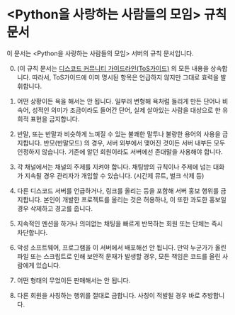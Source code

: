 # <Python을 사랑하는 사람들의 모임> 규칙 문서
이 문서는 <Python을 사랑하는 사람들의 모임> 서버의 규칙 문서입니다.

0. (이 규칙 문서는 [디스코드 커뮤니티 가이드라인(ToS가이드)](https://discord.com/guidelines) 의 모든 내용을 상속합니다.
따라서, ToS가이드에 이미 명시된 항목은 언급하지 않지만 그대로 효력을 발휘합니다.

1. 어떤 상황이든 욕을 해서는 안 됩니다.
일부러 변형해 욕처럼 들리게 만든 단어나 비속어, 성적인 의미가 조금이라도 들어간 단어, 실제 살아있는 사람을 대상으로 한 유희적 표현을 금지합니다.

2. 반말, 또는 반말과 비슷하게 느껴질 수 있는 불쾌한 말투나 불량한 용어의 사용을 금지합니다.
반모(반말모드) 의 경우, 서버 외부에서 맺어진 것이든 서버 내부든 모두 인정하지 않습니다.
기존에 알던 회원이라도 서버에선 존대말을 사용해야 합니다.

3. 각 채널에서는 채널의 주제를 지켜야 합니다.
채팅방의 규칙이나 주제에 넘는 대화가 지속될 경우 관리자가 개입할 수 있습니다. (시간제 뮤트, 벌크 삭제 등)

4. 다른 디스코드 서버를 언급하거나, 링크를 올리는 등을 포함해 서버 홍보 행위를 금지합니다.
본인이 개발한 프로젝트를 올리는 것은 허용하나, 이 또한 과도한 홍보일 경우 삭제하고 경고를 줍니다.

6. 지속적인 멘션을 하거나 의미없는 채팅을 빠르게 반복하는 회원 또는 단체는 즉시 차단합니다.

7. 악성 소프트웨어, 프로그램을 이 서버에서 배포해선 안 됩니다.
만약 누군가가 올린 파일 또는 스크립트로 인해 보안적 문재가 발생할 경우, 모든 책임은 코드를 올린 사람에게 있습니다.

9. 어떤 형태의 무었이든 판매해서는 안 됩니다.

10. 다른 회원을 사칭하는 행위를 절대로 금합니다.
사칭이 적발될 경우 바로 추방합니다.
